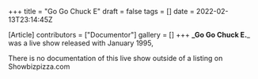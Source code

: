 +++
title = "Go Go Chuck E"
draft = false
tags = []
date = 2022-02-13T23:14:45Z

[Article]
contributors = ["Documentor"]
gallery = []
+++
**_Go Go Chuck E.**_ was a live show released with January 1995,

There is no documentation of this live show outside of a listing on Showbizpizza.com